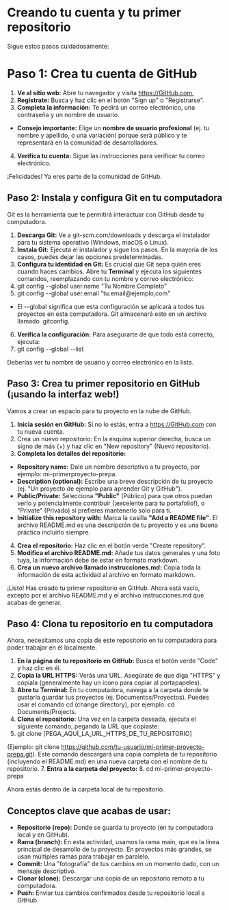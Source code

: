 # Creando tu cuenta y tu primer repositorio
Sigue estos pasos cuidadosamente:
# Paso 1: Crea tu cuenta de GitHub
1. **Ve al sitio web:** Abre tu navegador y visita <https://GitHub.com.>
2. **Regístrate:** Busca y haz clic en el botón "Sign up" o "Registrarse".
3. **Completa la información:** Te pedirá un correo electrónico, una contraseña y un nombre de usuario.
 -  **Consejo importante:** Elige un **nombre de usuario profesional** (ej. tu nombre y apellido, o
una variación) porque será público y te representará en la comunidad de desarrolladores.
4. **Verifica tu cuenta:** Sigue las instrucciones para verificar tu correo electrónico.
   
¡Felicidades! Ya eres parte de la comunidad de GitHub.

## Paso 2: Instala y configura Git en tu computadora
Git es la herramienta que te permitirá interactuar con GitHub desde tu computadora.
1. **Descarga Git:** Ve a git-scm.com/downloads y descarga el instalador para tu sistema operativo
(Windows, macOS o Linux).
2. **Instala Git:** Ejecuta el instalador y sigue los pasos. En la mayoría de los casos, puedes dejar las
opciones predeterminadas.
3. **Configura tu identidad en Git:** Es crucial que Git sepa quién eres cuando haces cambios. Abre tu
**Terminal** y ejecuta los siguientes comandos, reemplazando con tu nombre y correo electrónico:
4. git config --global user.name "Tu Nombre Completo"
5. git config --global user.email "tu.email@ejemplo,com"
 -  El --global significa que esta configuración se aplicará a todos tus proyectos en esta
computadora. Git almacenará esto en un archivo llamado .gitconfig.
6. **Verifica la configuración:** Para asegurarte de que todo está correcto, ejecuta:
7. git config --global --list

Deberías ver tu nombre de usuario y correo electrónico en la lista.
## Paso 3: Crea tu primer repositorio en GitHub (¡usando la interfaz web!)
Vamos a crear un espacio para tu proyecto en la nube de GitHub.
1. **Inicia sesión en GitHub:** Si no lo estás, entra a <https://GitHub.com> con tu nueva cuenta.
2. Crea un nuevo repositorio: En la esquina superior derecha, busca un signo de más (+) y haz clic en
"New repository" (Nuevo repositorio).
3. **Completa los detalles del repositorio:**
 -  **Repository name:** Dale un nombre descriptivo a tu proyecto, por ejemplo: mi-primerproyecto-prepa.
 -  **Description (optional):** Escribe una breve descripción de tu proyecto (ej. "Un proyecto de
ejemplo para aprender Git y GitHub").
 -  **Public/Private:** Selecciona **"Public"** (Público) para que otros puedan verlo y
potencialmente contribuir (¡excelente para tu portafolio!), o "Private" (Privado) si prefieres
mantenerlo solo para ti.
 -  **Initialize this repository with:** Marca la casilla **"Add a README file"**. El archivo
README.md es una descripción de tu proyecto y es una buena práctica incluirlo siempre.
4. **Crea el repositorio:** Haz clic en el botón verde "Create repository".
5. **Modifica el archivo README.md:** Añade tus datos generales y una foto tuya, la información debe
de estar en formato markdown.
6. **Crea un nuevo archivo llamado instrucciones.md:** Copia toda la información de esta actividad al
archivo en formato markdown.

¡Listo! Has creado tu primer repositorio en GitHub. Ahora está vacío, excepto por el archivo README.md y
el archivo instrucciones.md que acabas de generar.
## Paso 4: Clona tu repositorio en tu computadora
Ahora, necesitamos una copia de este repositorio en tu computadora para poder trabajar en él localmente.
1. **En la página de tu repositorio en GitHub:** Busca el botón verde "Code" y haz clic en él.
2. **Copia la URL HTTPS:** Verás una URL. Asegúrate de que diga "HTTPS" y cópiala (generalmente
hay un icono para copiar al portapapeles).
3. **Abre tu Terminal:** En tu computadora, navega a la carpeta donde te gustaría guardar tus proyectos
(ej. Documentos/Proyectos). Puedes usar el comando cd (change directory), por ejemplo: cd
Documents/Projects.
4. **Clona el repositorio:** Una vez en la carpeta deseada, ejecuta el siguiente comando, pegando la URL
que copiaste:
5. git clone [PEGA_AQUÍ_LA_URL_HTTPS_DE_TU_REPOSITORIO]
   
(Ejemplo: git clone https://github.com/tu-usuario/mi-primer-proyecto-prepa.git). Este comando
descargará una copia completa de tu repositorio (incluyendo el README.md) en una nueva carpeta
con el nombre de tu repositorio.
7. **Entra a la carpeta del proyecto:**
8. cd mi-primer-proyecto-prepa

Ahora estás dentro de la carpeta local de tu repositorio.
## Conceptos clave que acabas de usar:
-  **Repositorio (repo):** Donde se guarda tu proyecto (en tu computadora local y en GitHub).
-  **Rama (branch):** En esta actividad, usamos la rama main, que es la línea principal de desarrollo de tu
proyecto. En proyectos más grandes, se usan múltiples ramas para trabajar en paralelo.
-  **Commit:** Una "fotografía" de tus cambios en un momento dado, con un mensaje descriptivo.
-  **Clonar (clone):** Descargar una copia de un repositorio remoto a tu computadora.
-  **Push:** Enviar tus cambios confirmados desde tu repositorio local a GitHub.
